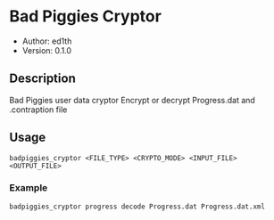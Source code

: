# Bad Piggies Cryptor

* Author: ed1th
* Version: 0.1.0

## Description
Bad Piggies user data cryptor
Encrypt or decrypt Progress.dat and .contraption file

## Usage
`badpiggies_cryptor <FILE_TYPE> <CRYPTO_MODE> <INPUT_FILE> <OUTPUT_FILE>`

### Example
`badpiggies_cryptor progress decode Progress.dat Progress.dat.xml`